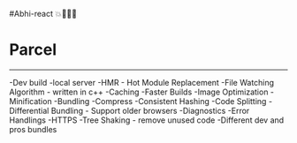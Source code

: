 #Abhi-react 💥💨💨🚀

# Parcel 
--------------------------------
-Dev build
-local server
-HMR - Hot Module Replacement
-File Watching Algorithm - written in c++
-Caching -Faster Builds
-Image Optimization
-Minification
-Bundling
-Compress
-Consistent Hashing
-Code Splitting
-Differential Bundling - Support older browsers
-Diagnostics
-Error Handlings
-HTTPS
-Tree Shaking - remove unused code
-Different dev and pros bundles


